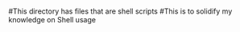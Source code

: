 #
#This directory has files that are shell scripts
#This is to solidify my knowledge on Shell usage
